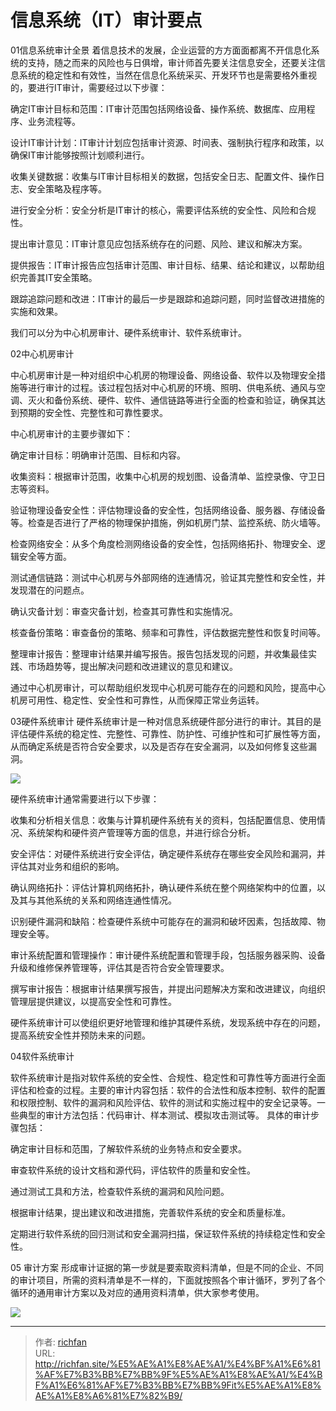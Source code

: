 # 信息系统（IT）审计要点

01信息系统审计全景
着信息技术的发展，企业运营的方方面面都离不开信息化系统的支持，随之而来的风险也与日俱增，审计师首先要关注信息安全，还要关注信息系统的稳定性和有效性，当然在信息化系统采买、开发环节也是需要格外重视的，要进行IT审计，需要经过以下步骤：

确定IT审计目标和范围：IT审计范围包括网络设备、操作系统、数据库、应用程序、业务流程等。

设计IT审计计划：IT审计计划应包括审计资源、时间表、强制执行程序和政策，以确保IT审计能够按照计划顺利进行。

收集关键数据：收集与IT审计目标相关的数据，包括安全日志、配置文件、操作日志、安全策略及程序等。

进行安全分析：安全分析是IT审计的核心，需要评估系统的安全性、风险和合规性。

提出审计意见：IT审计意见应包括系统存在的问题、风险、建议和解决方案。

提供报告：IT审计报告应包括审计范围、审计目标、结果、结论和建议，以帮助组织完善其IT安全策略。

跟踪追踪问题和改进：IT审计的最后一步是跟踪和追踪问题，同时监督改进措施的实施和效果。

我们可以分为中心机房审计、硬件系统审计、软件系统审计。

02中心机房审计

中心机房审计是一种对组织中心机房的物理设备、网络设备、软件以及物理安全措施等进行审计的过程。该过程包括对中心机房的环境、照明、供电系统、通风与空调、灭火和备份系统、硬件、软件、通信链路等进行全面的检查和验证，确保其达到预期的安全性、完整性和可靠性要求。


中心机房审计的主要步骤如下：

确定审计目标：明确审计范围、目标和内容。

收集资料：根据审计范围，收集中心机房的规划图、设备清单、监控录像、守卫日志等资料。

验证物理设备安全性：评估物理设备的安全性，包括网络设备、服务器、存储设备等。检查是否进行了严格的物理保护措施，例如机房门禁、监控系统、防火墙等。

检查网络安全：从多个角度检测网络设备的安全性，包括网络拓扑、物理安全、逻辑安全等方面。

测试通信链路：测试中心机房与外部网络的连通情况，验证其完整性和安全性，并发现潜在的问题点。

确认灾备计划：审查灾备计划，检查其可靠性和实施情况。

核查备份策略：审查备份的策略、频率和可靠性，评估数据完整性和恢复时间等。

整理审计报告：整理审计结果并编写报告。报告包括发现的问题，并收集最佳实践、市场趋势等，提出解决问题和改进建议的意见和建议。

通过中心机房审计，可以帮助组织发现中心机房可能存在的问题和风险，提高中心机房可用性、稳定性、安全性和可靠性，从而保障正常业务运转。

03硬件系统审计
硬件系统审计是一种对信息系统硬件部分进行的审计。其目的是评估硬件系统的稳定性、完整性、可靠性、防护性、可维护性和可扩展性等方面，从而确定系统是否符合安全要求，以及是否存在安全漏洞，以及如何修复这些漏洞。

![](https://img.richfan.site/audit/信息系统审计/信息系统（IT）审计要点_1.webp)

硬件系统审计通常需要进行以下步骤：

收集和分析相关信息：收集与计算机硬件系统有关的资料，包括配置信息、使用情况、系统架构和硬件资产管理等方面的信息，并进行综合分析。

安全评估：对硬件系统进行安全评估，确定硬件系统存在哪些安全风险和漏洞，并评估其对业务和组织的影响。

确认网络拓扑：评估计算机网络拓扑，确认硬件系统在整个网络架构中的位置，以及其与其他系统的关系和网络连通性情况。

识别硬件漏洞和缺陷：检查硬件系统中可能存在的漏洞和破坏因素，包括故障、物理安全等。

审计系统配置和管理操作：审计硬件系统配置和管理手段，包括服务器采购、设备升级和维修保养管理等，评估其是否符合安全管理要求。

撰写审计报告：根据审计结果撰写报告，并提出问题解决方案和改进建议，向组织管理层提供建议，以提高安全性和可靠性。

硬件系统审计可以使组织更好地管理和维护其硬件系统，发现系统中存在的问题，提高系统安全性并预防未来的问题。

04软件系统审计

软件系统审计是指对软件系统的安全性、合规性、稳定性和可靠性等方面进行全面评估和检查的过程。主要的审计内容包括：软件的合法性和版本控制、软件的配置和权限控制、软件的漏洞和风险评估、软件的测试和实施过程中的安全记录等。一些典型的审计方法包括：代码审计、样本测试、模拟攻击测试等。
具体的审计步骤包括：

确定审计目标和范围，了解软件系统的业务特点和安全要求。

审查软件系统的设计文档和源代码，评估软件的质量和安全性。

通过测试工具和方法，检查软件系统的漏洞和风险问题。

根据审计结果，提出建议和改进措施，完善软件系统的安全和质量标准。

定期进行软件系统的回归测试和安全漏洞扫描，保证软件系统的持续稳定性和安全性。

05 审计方案
形成审计证据的第一步就是要索取资料清单，但是不同的企业、不同的审计项目，所需的资料清单是不一样的，下面就按照各个审计循环，罗列了各个循环的通用审计方案以及对应的通用资料清单，供大家参考使用。

![](https://img.richfan.site/audit/信息系统审计/信息系统（IT）审计要点_1.webp)

---

> 作者: [richfan](https://richfan.site/)  
> URL: http://richfan.site/%E5%AE%A1%E8%AE%A1/%E4%BF%A1%E6%81%AF%E7%B3%BB%E7%BB%9F%E5%AE%A1%E8%AE%A1/%E4%BF%A1%E6%81%AF%E7%B3%BB%E7%BB%9Fit%E5%AE%A1%E8%AE%A1%E8%A6%81%E7%82%B9/  

